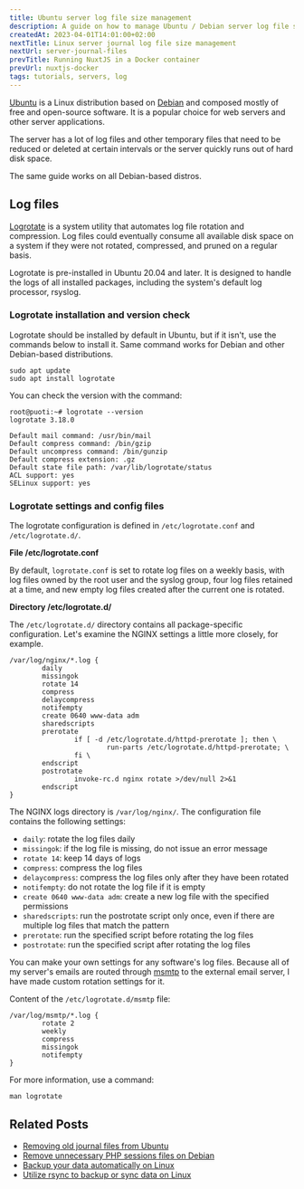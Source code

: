 ```yaml
---
title: Ubuntu server log file size management
description: A guide on how to manage Ubuntu / Debian server log file sizes and delete old unnecessary log files after a certain time.
createdAt: 2023-04-01T14:01:00+02:00
nextTitle: Linux server journal log file size management
nextUrl: server-journal-files
prevTitle: Running NuxtJS in a Docker container
prevUrl: nuxtjs-docker
tags: tutorials, servers, log
---
```


[Ubuntu](https://ubuntu.com/) is a Linux distribution based on [Debian](https://www.debian.org/) and composed mostly of free and open-source software. It is a popular choice for web servers and other server applications.

The server has a lot of log files and other temporary files that need to be reduced or deleted at certain intervals or the server quickly runs out of hard disk space.

The same guide works on all Debian-based distros.

## Log files

[Logrotate](https://linux.die.net/man/8/logrotate) is a system utility that automates log file rotation and compression. Log files could eventually consume all available disk space on a system if they were not rotated, compressed, and pruned on a regular basis.

Logrotate is pre-installed in Ubuntu 20.04 and later. It is designed to handle the logs of all installed packages, including the system's default log processor, rsyslog.

### Logrotate installation and version check

Logrotate should be installed by default in Ubuntu, but if it isn't, use the commands below to install it. Same command works for Debian and other Debian-based distributions.

```shell
sudo apt update
sudo apt install logrotate
```

You can check the version with the command:

```shell
root@puoti:~# logrotate --version
logrotate 3.18.0

Default mail command: /usr/bin/mail
Default compress command: /bin/gzip
Default uncompress command: /bin/gunzip
Default compress extension: .gz
Default state file path: /var/lib/logrotate/status
ACL support: yes
SELinux support: yes
```

### Logrotate settings and config files

The logrotate configuration is defined in `/etc/logrotate.conf` and `/etc/logrotate.d/`.

**File /etc/logrotate.conf**

By default, `logrotate.conf` is set to rotate log files on a weekly basis, with log files owned by the root user and the syslog group, four log files retained at a time, and new empty log files created after the current one is rotated.

**Directory /etc/logrotate.d/**

The `/etc/logrotate.d/` directory contains all package-specific configuration. Let's examine the NGINX settings a little more closely, for example.

```shell
/var/log/nginx/*.log {
        daily
        missingok
        rotate 14
        compress
        delaycompress
        notifempty
        create 0640 www-data adm
        sharedscripts
        prerotate
                if [ -d /etc/logrotate.d/httpd-prerotate ]; then \
                        run-parts /etc/logrotate.d/httpd-prerotate; \
                fi \
        endscript
        postrotate
                invoke-rc.d nginx rotate >/dev/null 2>&1
        endscript
}
```

The NGINX logs directory is `/var/log/nginx/`. The configuration file contains the following settings:

- `daily`: rotate the log files daily
- `missingok`: if the log file is missing, do not issue an error message
- `rotate 14`: keep 14 days of logs
- `compress`: compress the log files
- `delaycompress`: compress the log files only after they have been rotated
- `notifempty`: do not rotate the log file if it is empty
- `create 0640 www-data adm`: create a new log file with the specified permissions
- `sharedscripts`: run the postrotate script only once, even if there are multiple log files that match the pattern
- `prerotate`: run the specified script before rotating the log files
- `postrotate`: run the specified script after rotating the log files

You can make your own settings for any software's log files. Because all of my server's emails are routed through [msmtp](https://marlam.de/msmtp/) to the external email server, I have made custom rotation settings for it.

Content of the `/etc/logrotate.d/msmtp` file:

```shell
/var/log/msmtp/*.log {
        rotate 2
        weekly
        compress
        missingok
        notifempty
}
```

For more information, use a command:

```shell
man logrotate
```

## Related Posts

- [Removing old journal files from Ubuntu](/blog/linux-journal-files/)
- [Remove unnecessary PHP sessions files on Debian](/blog/setup-crontab-to-remove-php-session-files/)
- [Backup your data automatically on Linux](/blog/backup-your-data-automatically-on-linux/)
- [Utilize rsync to backup or sync data on Linux](/blog/rsync/)
